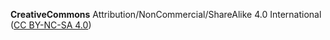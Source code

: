 __CreativeCommons__
Attribution/NonCommercial/ShareAlike 4.0 International ([CC BY-NC-SA 4.0](http://creativecommons.org/licenses/by-nc-sa/4.0/))
